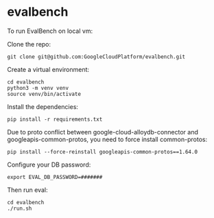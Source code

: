# evalbench

To run EvalBench on local vm:

Clone the repo:
```
git clone git@github.com:GoogleCloudPlatform/evalbench.git
```

Create a virtual environment:
```
cd evalbench
python3 -m venv venv
source venv/bin/activate
```
Install the dependencies:
```
pip install -r requirements.txt
```

Due to proto conflict between google-cloud-alloydb-connector and googleapis-common-protos, you need to force install common-protos:
```
pip install --force-reinstall googleapis-common-protos==1.64.0
```
Configure your DB password:
```
export EVAL_DB_PASSWORD=#######
```
Then run eval:

```
cd evalbench
./run.sh
```
